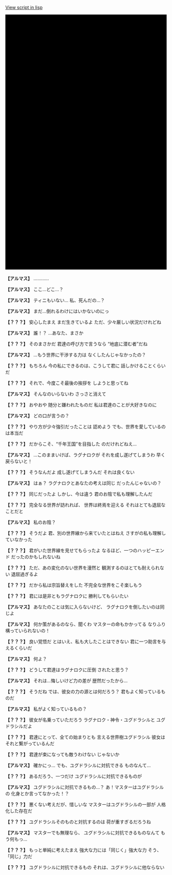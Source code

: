 [View script in lisp](../scripts/110160410.txt)

![bg_black.png](../images/backgrounds/bg_black.png)

**【アルマス】**
…………

**【アルマス】**
ここ…どこ…？

**【アルマス】**
ティニもいない…
私、死んだの…？

**【アルマス】**
まだ…倒れるわけにはいかないのにっ

**【？？？】**
安心したまえ
まだ生きているよ
ただ、少々厳しい状況だけれどね

**【アルマス】**
誰！？
…あなた、まさか

**【？？？】**
そのまさかだ
君達の呼び方で言うなら
“地底に潜む者”だね

**【アルマス】**
…もう世界に干渉する力は
なくしたんじゃなかったの？

**【？？？】**
もちろん
今の私にできるのは、こうして君に
話しかけることくらいだ

**【？？？】**
それで、今度こそ最後の挨拶を
しようと思ってね

**【アルマス】**
そんなのいらないわ
さっさと消えて

**【？？？】**
おやおや
随分と嫌われたものだ
私は君達のことが大好きなのに

**【アルマス】**
どの口が言うの？

**【？？？】**
やり方が少々強引だったことは
認めよう
でも、世界を愛しているのは本当だ

**【？？？】**
だからこそ、“千年王国”を目指した
のだけれどねえ…

**【アルマス】**
…このままいけば、ラグナロクが
それを成し遂げてしまうわ
早く戻らないと！

**【？？？】**
そうなんだよ
成し遂げてしまうんだ
それは良くない

**【アルマス】**
はぁ？
ラグナロクとあなたの考えは同じ
だったんじゃないの？

**【？？？】**
同じだったよ
しかし、今は違う
君のお陰で私も理解したんだ

**【？？？】**
完全なる世界が訪れれば、
世界は終焉を迎える
それはとても退屈なことだと

**【アルマス】**
私のお陰？

**【？？？】**
そうだよ
君、別の世界線から来ていたとはねえ
さすがの私も理解していなかった

**【？？？】**
君がいた世界線を見せてもらったよ
なるほど、一つのハッピーエンド
だったのかもしれないね

**【？？？】**
ただ、あの変化のない世界を漫然と
観測するのはとても耐えられない
退屈過ぎるよ

**【？？？】**
だから私は宗旨替えをした
不完全な世界をこそ楽しもう

**【？？？】**
君には是非ともラグナロクに
勝利してもらいたい

**【アルマス】**
あなたのことは気に入らないけど、
ラグナロクを倒したいのは同じよ

**【アルマス】**
何か策があるのなら、聞くわ
マスターの命もかかってる
なりふり構っていられないの！

**【？？？】**
良い覚悟だ
とはいえ、私も大したことはできない
君に一つ助言を与えるくらいだ

**【アルマス】**
何よ？

**【？？？】**
どうして君達はラグナロクに圧倒
されたと思う？

**【アルマス】**
それは…悔しいけど力の差が
歴然だったから…

**【？？？】**
そうだね
では、彼女の力の源とは何だろう？
君もよく知っているものだ

**【アルマス】**
私がよく知っているもの？

**【？？？】**
彼女が名乗っていただろう
ラグナロク・神令・ユグドラシルと
ユグドラシルだよ

**【？？？】**
君達にとって、全ての始まりとも
言える世界樹ユグドラシル
彼女はそれと繋がっているんだ

**【？？？】**
君達が束になっても敵うわけない
じゃないか

**【アルマス】**
確かにっ…
でも、ユグドラシルに対抗できる
ものなんて…

**【？？？】**
あるだろう、一つだけ
ユグドラシルに対抗できるものが

**【アルマス】**
ユグドラシルに対抗できるもの…？
あ！マスターはユグドラシルの
化身とか言ってなかった！？

**【？？？】**
悪くない考えだが、惜しいな
マスターはユグドラシルの一部が
人格化した存在だ

**【？？？】**
ユグドラシルそのものと対抗するのは
荷が重すぎるだろうね

**【アルマス】**
マスターでも無理なら、
ユグドラシルに対抗できるものなんて
もう何もっ…

**【？？？】**
もっと単純に考えたまえ
強大な力には「同じく」強大な力
そう、「同じ」力だ

**【？？？】**
ユグドラシルに対抗できるもの
それは、ユグドラシルに他ならない